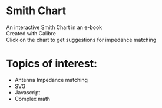 # Smith Chart
An interactive Smith Chart in an e-book
<br>
Created with Calibre
<br>
Click on the chart to get suggestions for impedance matching
<br>
# Topics of interest:

- Antenna Impedance matching
- SVG
- Javascript
- Complex math
